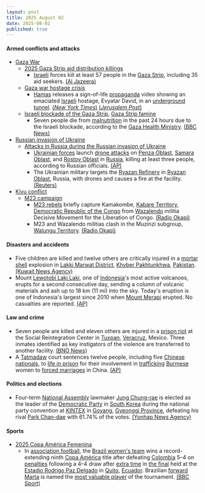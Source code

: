 ```yaml
---
layout: post
title: 2025 August 02
date: 2025-08-02
published: true
---
```



#### Armed conflicts and attacks

* [Gaza War](https://en.wikipedia.org/wiki/Gaza_War "Gaza War")
  * [2025 Gaza Strip aid distribution killings](https://en.wikipedia.org/wiki/2025_Gaza_Strip_aid_distribution_killings "2025 Gaza Strip aid distribution killings")
    * [Israeli](https://en.wikipedia.org/wiki/Israel "Israel") forces kill at least 57 people in the [Gaza Strip](https://en.wikipedia.org/wiki/Gaza_Strip "Gaza Strip"), including 35 aid seekers. [(Al Jazeera)](https://www.aljazeera.com/news/liveblog/2025/8/2/live-israeli-forces-kill-106-palestinians-in-one-day-of-attacks-on-gaza)
  * [Gaza war hostage crisis](https://en.wikipedia.org/wiki/Gaza_war_hostage_crisis "Gaza war hostage crisis")
    * [Hamas](https://en.wikipedia.org/wiki/Hamas "Hamas") releases a sign-of-life [propaganda](https://en.wikipedia.org/wiki/Propaganda "Propaganda") video showing an emaciated [Israeli](https://en.wikipedia.org/wiki/Israel "Israel") hostage, Evyatar David, in an [underground tunnel](https://en.wikipedia.org/wiki/Palestinian_tunnel_warfare_in_the_Gaza_Strip "Palestinian tunnel warfare in the Gaza Strip"). [(*New York Times*)](https://www.nytimes.com/2025/08/02/world/europe/new-hostage-videos-sow-fear-and-horror-in-israel.html) [(*Jerusalem Post*)](https://www.jpost.com/israel-news/defense-news/article-862975)
  * [Israeli blockade of the Gaza Strip](https://en.wikipedia.org/wiki/Israeli_blockade_of_the_Gaza_Strip_%282023%E2%80%93present%29 "Israeli blockade of the Gaza Strip (2023–present)"), [Gaza Strip famine](https://en.wikipedia.org/wiki/Gaza_Strip_famine "Gaza Strip famine")
    * Seven people die from [malnutrition](https://en.wikipedia.org/wiki/Malnutrition "Malnutrition") in the past 24 hours due to the Israeli blockade, according to the [Gaza Health Ministry](https://en.wikipedia.org/wiki/Gaza_Health_Ministry "Gaza Health Ministry"). [(BBC News)](https://www.bbc.com/news/articles/cx2x813jm0zo)
* [Russian invasion of Ukraine](https://en.wikipedia.org/wiki/Russian_invasion_of_Ukraine "Russian invasion of Ukraine")
  * [Attacks in Russia during the Russian invasion of Ukraine](https://en.wikipedia.org/wiki/Attacks_in_Russia_during_the_Russian_invasion_of_Ukraine "Attacks in Russia during the Russian invasion of Ukraine")
    * [Ukrainian forces](https://en.wikipedia.org/wiki/Armed_Forces_of_Ukraine "Armed Forces of Ukraine") launch [drone attacks](https://en.wikipedia.org/wiki/Drone_warfare "Drone warfare") on [Penza Oblast](https://en.wikipedia.org/wiki/Penza_Oblast "Penza Oblast"), [Samara Oblast](https://en.wikipedia.org/wiki/Samara_Oblast "Samara Oblast"), and [Rostov Oblast](https://en.wikipedia.org/wiki/Rostov_Oblast "Rostov Oblast") in [Russia](https://en.wikipedia.org/wiki/Russia "Russia"), killing at least three people, according to Russian officials. [(AP)](https://apnews.com/article/russia-ukraine-war-drones-trump-witkoff-1626934143a1b25889238a0a62698fe2)
    * The Ukrainian military targets the [Ryazan Refinery](https://en.wikipedia.org/wiki/Ryazan_Refinery "Ryazan Refinery") in [Ryazan Oblast](https://en.wikipedia.org/wiki/Ryazan_Oblast "Ryazan Oblast"), Russia, with drones and causes a fire at the facility. [(Reuters)](https://www.reuters.com/business/aerospace-defense/ukraine-says-it-hit-russian-oil-facilities-military-airfield-2025-08-02/)
* [Kivu conflict](https://en.wikipedia.org/wiki/Kivu_conflict "Kivu conflict")
  * [M23 campaign](https://en.wikipedia.org/wiki/M23_campaign_%282022%E2%80%93present%29 "M23 campaign (2022–present)")
    * [M23 rebels](https://en.wikipedia.org/wiki/March_23_Movement "March 23 Movement") briefly capture Kamakombe, [Kabare Territory](https://en.wikipedia.org/wiki/Kabare_Territory "Kabare Territory"), [Democratic Republic of the Congo](https://en.wikipedia.org/wiki/Democratic_Republic_of_the_Congo "Democratic Republic of the Congo") from [Wazalendo](https://en.wikipedia.org/wiki/Wazalendo "Wazalendo") militia Decisive Movement for the Liberation of Congo. [(Radio Okapi)](https://www.radiookapi.net/2025/08/02/actualite/securite/reprise-des-combats-entre-m23-et-wazalendo-au-sud-kivu-malgre-laccord)
    * M23 and Wazalendo militias clash in the Muzinzi subgroup, [Walungu Territory](https://en.wikipedia.org/wiki/Walungu_Territory "Walungu Territory"). [(Radio Okapi)](https://www.radiookapi.net/2025/08/02/actualite/securite/reprise-des-combats-entre-m23-et-wazalendo-au-sud-kivu-malgre-laccord)

#### Disasters and accidents

* Five children are killed and twelve others are critically injured in a [mortar shell](https://en.wikipedia.org/wiki/Mortar_%28weapon%29 "Mortar (weapon)") explosion in [Lakki Marwat District](https://en.wikipedia.org/wiki/Lakki_Marwat_District "Lakki Marwat District"), [Khyber Pakhtunkhwa](https://en.wikipedia.org/wiki/Khyber_Pakhtunkhwa "Khyber Pakhtunkhwa"), [Pakistan](https://en.wikipedia.org/wiki/Pakistan "Pakistan"). [(Kuwait News Agency)](https://www.kuna.net.kw/ArticleDetails.aspx?id=3243148&Language=en)
* Mount [Lewotobi Laki Laki](https://en.wikipedia.org/wiki/Lewotobi "Lewotobi"), one of [Indonesia](https://en.wikipedia.org/wiki/Indonesia "Indonesia")'s most active volcanoes, erupts for a second consecutive day, sending a column of volcanic materials and ash up to 18 km (11 mi) into the sky. Today's eruption is one of Indonesia's largest since 2010 when [Mount Merapi](https://en.wikipedia.org/wiki/Mount_Merapi "Mount Merapi") erupted. No casualties are reported. [(AP)](https://apnews.com/article/indonesia-mount-lewotobi-laki-laki-volcano-eruption-59657396e52ec5b024ec257c35a79c79)

#### Law and crime

* Seven people are killed and eleven others are injured in a [prison riot](https://en.wikipedia.org/wiki/Prison_riot "Prison riot") at the Social Reintegration Center in [Tuxpan](https://en.wikipedia.org/wiki/Tuxpan "Tuxpan"), [Veracruz](https://en.wikipedia.org/wiki/Veracruz "Veracruz"), Mexico. Three inmates identified as key instigators of the violence are transferred to another facility. [(BNO News)](https://bnonews.com/index.php/2025/08/7-inmates-killed-11-injured-in-prison-riot-in-eastern-mexico/)
* A [Tatmadaw](https://en.wikipedia.org/wiki/Tatmadaw "Tatmadaw") court sentences twelve people, including five [Chinese nationals](https://en.wikipedia.org/wiki/Chinese_people "Chinese people"), to [life in prison](https://en.wikipedia.org/wiki/Life_in_prison "Life in prison") for their involvement in [trafficking](https://en.wikipedia.org/wiki/Human_trafficking "Human trafficking") [Burmese](https://en.wikipedia.org/wiki/Burmese_people "Burmese people") women to [forced marriages](https://en.wikipedia.org/wiki/Forced_marriage "Forced marriage") in China. [(AP)](https://apnews.com/article/myanmar-chinese-nationals-life-sentences-15388b68300bcd1303a9ee25d156818c)

#### Politics and elections

* Four-term [National Assembly](https://en.wikipedia.org/wiki/National_Assembly_%28South_Korea%29 "National Assembly (South Korea)") lawmaker [Jung Chung-rae](https://en.wikipedia.org/wiki/Jung_Chung-rae "Jung Chung-rae") is elected as the leader of the [Democratic Party](https://en.wikipedia.org/wiki/Democratic_Party_%28South_Korea%2C_2015%29 "Democratic Party (South Korea, 2015)") in [South Korea](https://en.wikipedia.org/wiki/South_Korea "South Korea") during the national party convention at [KINTEX](https://en.wikipedia.org/wiki/Korea_International_Exhibition_Center "Korea International Exhibition Center") in [Goyang](https://en.wikipedia.org/wiki/Goyang "Goyang"), [Gyeonggi Province](https://en.wikipedia.org/wiki/Gyeonggi_Province "Gyeonggi Province"), defeating his rival [Park Chan-dae](https://en.wikipedia.org/wiki/Park_Chan-dae_%28politician%29 "Park Chan-dae (politician)") with 61.74% of the votes. [(Yonhap News Agency)](https://en.yna.co.kr/view/AEN20250802002300315)

#### Sports

* [2025 Copa América Femenina](https://en.wikipedia.org/wiki/2025_Copa_Am%C3%A9rica_Femenina "2025 Copa América Femenina")
  * In [association football](https://en.wikipedia.org/wiki/Association_football "Association football"), the [Brazil women's team](https://en.wikipedia.org/wiki/Brazil_women%27s_national_football_team "Brazil women's national football team") wins a record-extending ninth [Copa América](https://en.wikipedia.org/wiki/Copa_Am%C3%A9rica_Femenina "Copa América Femenina") title after defeating [Colombia](https://en.wikipedia.org/wiki/Colombia_women%27s_national_football_team "Colombia women's national football team") 5–4 on [penalties](https://en.wikipedia.org/wiki/Penalty_shoot-out_%28association_football%29 "Penalty shoot-out (association football)") following a 4–4 draw after [extra time](https://en.wikipedia.org/wiki/Overtime_%28sports%29 "Overtime (sports)") in [the final](https://en.wikipedia.org/wiki/2025_Copa_Am%C3%A9rica_Femenina_final "2025 Copa América Femenina final") held at the [Estadio Rodrigo Paz Delgado](https://en.wikipedia.org/wiki/Estadio_Rodrigo_Paz_Delgado "Estadio Rodrigo Paz Delgado") in [Quito](https://en.wikipedia.org/wiki/Quito "Quito"), [Ecuador](https://en.wikipedia.org/wiki/Ecuador "Ecuador"). Brazilian [forward](https://en.wikipedia.org/wiki/Forward_%28football%29 "Forward (football)") [Marta](https://en.wikipedia.org/wiki/Marta_%28footballer%29 "Marta (footballer)") is named the [most valuable player](https://en.wikipedia.org/wiki/Most_valuable_player "Most valuable player") of the tournament. [(BBC Sport)](https://www.bbc.com/sport/football/articles/cger7lz31p5o)

